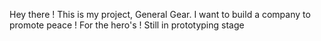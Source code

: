 Hey there ! 
This is my project, General Gear. 
I want to build a company to promote peace ! 
For the hero's ! 
Still in prototyping stage
